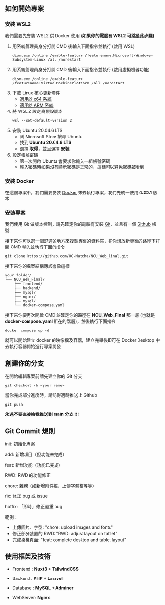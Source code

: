 ## 如何開始專案

### 安裝 WSL2
我們需要先安裝 WSL2 供 Docker 使用 **(如果你的電腦有 WSL2 可跳過此步驟)**

1. 用系統管理員身分打開 CMD 後輸入下面指令並執行 (啟用 WSL)
    ```bash=
    dism.exe /online /enable-feature /featurename:Microsoft-Windows-Subsystem-Linux /all /norestart
    ```
2. 用系統管理員身分打開 CMD 後輸入下面指令並執行 (啟用虛擬機器功能)
    ```bash=
    dism.exe /online /enable-feature /featurename:VirtualMachinePlatform /all /norestart
    ```
3. 下載 Linux 核心更新套件
    - [適用於 x64 系統](https://wslstorestorage.blob.core.windows.net/wslblob/wsl_update_x64.msi)
    - [適用於 ARM 系統](https://wslstorestorage.blob.core.windows.net/wslblob/wsl_update_arm64.msi)
4. 將 WSL 2 設定為預設版本
    ```bash=
    wsl --set-default-version 2
    ```
5. 安裝 Ubuntu 20.04.6 LTS
    - 到 Microsoft Store 搜尋 Ubuntu
    - 找到 **Ubuntu 20.04.6 LTS**
    - 選擇 **取得**，並且選擇 **安裝**
6. 設定帳號密碼
    - 第一次開啟 Ubuntu 會要求你輸入一組帳號密碼
    - 輸入密碼時如果沒有顯示密碼是正常的，這樣可以避免密碼被看到


### 安裝 Docker
在這個專案中，我們需要安裝 [Docker](https://docs.docker.com/desktop/release-notes/#4251) 來去執行專案，我們先統一使用 **4.25.1** 版本

### 安裝專案
我們使用 Git 做版本控制，請先確定你的電腦有安裝 [Git](https://git-scm.com/download/win)，並且有一個 [Github](https://github.com/) 帳號

接下來你可以選一個舒適的地方來複製專案的資料夾，在你想放新專案的路徑下打開 CMD 輸入並執行下面的指令
```
git clone https://github.com/OG-Matcha/NCU_Web_Final.git
```

接下來你的檔案結構應該會像這樣
```
your_folder/
└── NCU_Web_Final/
    ├── frontend/
    ├── backend/
    ├── mysql/
    ├── nginx/
    ├── mysql/
    └── docker-compose.yaml
```

接下來你要再次開啟 CMD 並確定你的路徑在 **NCU_Web_Final** 那一層
(也就是 **docker-compose.yaml** 所在的階層)，然後執行下面指令
```
docker compose up -d
```
就可以開始建立 docker 的映像檔及容器，建立完畢後即可在 Docker Desktop 中去執行容器開始進行專案開發

## 創建你的分支

在開始編輯專案前請先建立你的 Git 分支

```
git checkout -b <your name>
```

當你完成部分進度時，請記得適時推送上 Github

```
git push
```

**永遠不要直接給我推送到 main 分支 !!!**

## Git Commit 規則

init: 初始化專案

add: 新增項目（但功能未完成）

feat: 新增功能（功能已完成）

RWD: RWD 的功能修正

chore: 雜務（如新增附件檔、上傳字體檔等等）

fix: 修正 bug 或 issue


hotfix: 「即時」修正嚴重 bug

範例：

- 上傳圖片、字型: "chore: upload images and fonts"
- 修正部分裝置的 RWD: "RWD: adjust layout on tablet"
- 完成桌機頁面: "feat: complete desktop and tablet layout"

## 使用框架及技術
- Frontend : **Nuxt3 + TailwindCSS**

- Backend : **PHP + Laravel**

- Database : **MySQL + Adminer**

- WebServer: **Nginx**